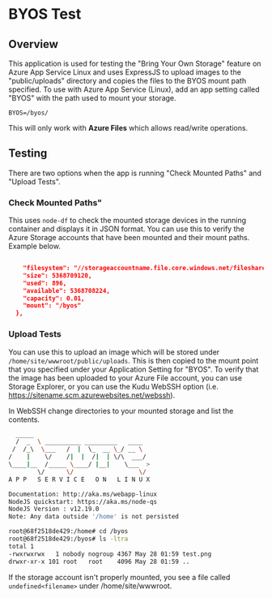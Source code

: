 # BYOS Test


## Overview

This application is used for testing the "Bring Your Own Storage" feature on Azure App Service Linux and uses ExpressJS to upload images to the "public/uploads" directory and copies the files to the BYOS mount path specified.  To use with Azure App Service (Linux), add an app setting called "BYOS" with the path used to mount your storage.

`BYOS=/byos/`

This will only work with **Azure Files** which allows read/write operations.

## Testing

There are two options when the app is running "Check Mounted Paths" and "Upload Tests".

### Check Mounted Paths"

This uses `node-df` to check the mounted storage devices in the running container and displays it in JSON format.  You can use this to verify the Azure Storage accounts that have been mounted and their mount paths.  Example below.

```json

    "filesystem": "//storageaccountname.file.core.windows.net/filesharename",
    "size": 5368709120,
    "used": 896,
    "available": 5368708224,
    "capacity": 0.01,
    "mount": "/byos"
  },

```

### Upload Tests

You can use this to upload an image which will be stored under `/home/site/wwwroot/public/uploads`.  This is then copied to the mount point that you specified under your Application Setting for "BYOS".  To verify that the image has been uploaded to your Azure File account, you can use Storage Explorer, or you can use the Kudu WebSSH option (i.e. https://sitename.scm.azurewebsites.net/webssh).

In WebSSH change directories to your mounted storage and list the contents.

```bash
  _____
  /  _  \ __________ _________   ____
 /  /_\  \___   /  |  \_  __ \_/ __ \
/    |    \/    /|  |  /|  | \/\  ___/
\____|__  /_____ \____/ |__|    \___  >
        \/      \/                  \/
A P P   S E R V I C E   O N   L I N U X

Documentation: http://aka.ms/webapp-linux
NodeJS quickstart: https://aka.ms/node-qs
NodeJS Version : v12.19.0
Note: Any data outside '/home' is not persisted

root@68f2518de429:/home# cd /byos
root@68f2518de429:/byos# ls -ltra
total 1
-rwxrwxrwx   1 nobody nogroup 4367 May 28 01:59 test.png
drwxr-xr-x 101 root   root    4096 May 28 01:59 ..

```

If the storage account isn't properly mounted, you see a file called `undefined<filename>` under /home/site/wwwroot.
